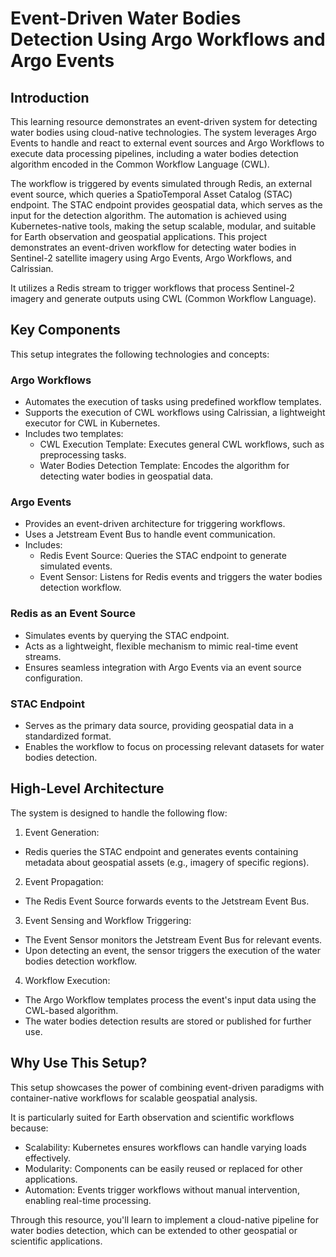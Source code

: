 # Event-Driven Water Bodies Detection Using Argo Workflows and Argo Events


## Introduction

This learning resource demonstrates an event-driven system for detecting water bodies using cloud-native technologies. The system leverages Argo Events to handle and react to external event sources and Argo Workflows to execute data processing pipelines, including a water bodies detection algorithm encoded in the Common Workflow Language (CWL).

The workflow is triggered by events simulated through Redis, an external event source, which queries a SpatioTemporal Asset Catalog (STAC) endpoint. The STAC endpoint provides geospatial data, which serves as the input for the detection algorithm. The automation is achieved using Kubernetes-native tools, making the setup scalable, modular, and suitable for Earth observation and geospatial applications.
This project demonstrates an event-driven workflow for detecting water bodies in Sentinel-2 satellite imagery using Argo Events, Argo Workflows, and Calrissian. 

It utilizes a Redis stream to trigger workflows that process Sentinel-2 imagery and generate outputs using CWL (Common Workflow Language).


## Key Components

This setup integrates the following technologies and concepts:

### Argo Workflows

* Automates the execution of tasks using predefined workflow templates.
* Supports the execution of CWL workflows using Calrissian, a lightweight executor for CWL in Kubernetes.
* Includes two templates:
  * CWL Execution Template: Executes general CWL workflows, such as preprocessing tasks.
  * Water Bodies Detection Template: Encodes the algorithm for detecting water bodies in geospatial data.

### Argo Events

* Provides an event-driven architecture for triggering workflows.
* Uses a Jetstream Event Bus to handle event communication.
* Includes:
  * Redis Event Source: Queries the STAC endpoint to generate simulated events.
  * Event Sensor: Listens for Redis events and triggers the water bodies detection workflow.

### Redis as an Event Source

* Simulates events by querying the STAC endpoint.
* Acts as a lightweight, flexible mechanism to mimic real-time event streams.
* Ensures seamless integration with Argo Events via an event source configuration.

### STAC Endpoint

* Serves as the primary data source, providing geospatial data in a standardized format.
* Enables the workflow to focus on processing relevant datasets for water bodies detection.

## High-Level Architecture

The system is designed to handle the following flow:

1. Event Generation:

* Redis queries the STAC endpoint and generates events containing metadata about geospatial assets (e.g., imagery of specific regions).

2. Event Propagation:

* The Redis Event Source forwards events to the Jetstream Event Bus.

3. Event Sensing and Workflow Triggering:

* The Event Sensor monitors the Jetstream Event Bus for relevant events.
* Upon detecting an event, the sensor triggers the execution of the water bodies detection workflow.

4. Workflow Execution:

* The Argo Workflow templates process the event's input data using the CWL-based algorithm.
* The water bodies detection results are stored or published for further use.

## Why Use This Setup?

This setup showcases the power of combining event-driven paradigms with container-native workflows for scalable geospatial analysis. 

It is particularly suited for Earth observation and scientific workflows because:

* Scalability: Kubernetes ensures workflows can handle varying loads effectively.
* Modularity: Components can be easily reused or replaced for other applications.
* Automation: Events trigger workflows without manual intervention, enabling real-time processing.

Through this resource, you'll learn to implement a cloud-native pipeline for water bodies detection, which can be extended to other geospatial or scientific applications.

